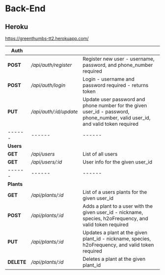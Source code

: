 # Back-End

## Heroku

https://greenthumbs-tt2.herokuapp.com/

| Auth       |                        |                                                                                                                               |
| ---------- | ---------------------- | ----------------------------------------------------------------------------------------------------------------------------- |
| **POST**   | _/api/auth/register_   | Register new user - username, password, and phone_number required                                                             |
| **POST**   | _/api/auth/login_      | Login - username and password required - returns token                                                                        |
| **PUT**    | _/api/auth/:id/update_ | Update user password and phone number for the given user_id - password, phone_number, valid user_id, and valid token required |
| ------     | ------                 | ------                                                                                                                        |
| **Users**  |                        |                                                                                                                               |
| **GET**    | _/api/users_           | List of all users                                                                                                             |
| **GET**    | _/api/users/:id_       | User info for the given user_id                                                                                               |
| ------     | ------                 | ------                                                                                                                        |
| **Plants** |                        |                                                                                                                               |
| **GET**    | _/api/plants/:id_      | List of a users plants for the given user_id                                                                                  |
| **POST**   | _/api/plants/:id_      | Adds a plant to a user with the given user_id - nickname, species, h2oFrequency, and valid token required                     |
| **PUT**    | _/api/plants/:id_      | Updates a plant at the given plant_id - nickname, species, h2oFrequency, and valid token required                             |
| **DELETE** | _/api/plants/:id_      | Deletes a plant at the given plant_id                                                                                         |
